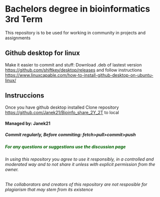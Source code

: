 # Bachelors degree in bioinformatics 3rd Term

This repository is to be used for working in community in projects and assignments

## Github desktop for linux

Make it easier to commit and stuff:
Download .deb of lastest version
https://github.com/shiftkey/desktop/releases
and follow instructions
https://www.linuxcapable.com/how-to-install-github-desktop-on-ubuntu-linux/

## Instruccions
Once you have github desktop installed
  Clone repository https://github.com/Janek21/Bioinfo_share_2Y_2T to local
#### Managed by: Janek21

##### Commit regularly, Before commiting: fetch>pull>commit>push


##### <span style="color:darkgreen">For any questions or suggestions use the discussion page</span>


###### In using this repository you agree to use it responsibly, in a controlled and moderated way and to not share it unless with explicit permission from the owner.
###### The collaborators and creators of this repository are not resposible for plagiarism that may stem from its existence
